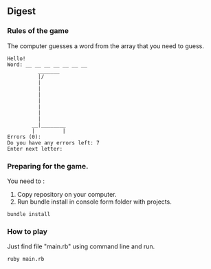 ## Digest
### Rules of the game
The computer guesses a word from the array that you need to guess.
```
Hello!
Word: __ __ __ __ __ __ __
          _______
          |/
          |
          |
          |
          |
          |
          |
          |
        __|________
        |         |
Errors (0):
Do you have any errors left: 7
Enter next letter:
```
### Preparing for the game.
You need to : 
1. Copy repository on your computer. 
2. Run bundle install in console form folder with projects.

```
bundle install
```

### How to play
Just find file "main.rb" using command line and run.

```
ruby main.rb
```
